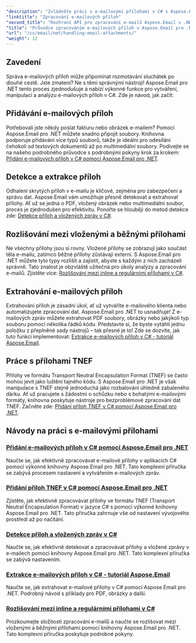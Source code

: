 ```yaml
---
"description": "Zvládněte práci s e-mailovými přílohami v C# s Aspose.Email pro .NET. Prozkoumejte přidávání, detekci, extrakci a rozlišování příloh s podrobnými návody."
"linktitle": "Zpracování e-mailových příloh"
"second_title": "Rozhraní API pro zpracování e-mailů Aspose.Email v .NET"
"title": "Průvodce zpracováním e-mailových příloh v Aspose.Email pro .NET"
"url": "/cs/email/net/handling-email-attachments/"
"weight": 12
---
```


## Zavedení

Správa e-mailových příloh může připomínat rozmotávání sluchátek po dlouhé cestě. Jste zmatení? Ne s těmi správnými nástroji! Aspose.Email pro .NET tento proces zjednodušuje a nabízí výkonné funkce pro vytváření, manipulaci a analýzu e-mailových příloh v C#. Zde je návod, jak začít:  

## Přidávání e-mailových příloh  

Potřebovali jste někdy poslat fakturu nebo obrázek e-mailem? Pomocí Aspose.Email pro .NET můžete snadno připojit soubory. Knihovna podporuje přidávání více typů souborů, takže je ideální pro odesílání čehokoli od textových dokumentů až po multimediální soubory. Podívejte se na našeho podrobného průvodce s podrobnými pokyny krok za krokem: [Přidání e-mailových příloh v C# pomocí Aspose.Email pro .NET](./add-email-attachments-in-csharp/).  

## Detekce a extrakce příloh  

Odhalení skrytých příloh v e-mailu je klíčové, zejména pro zabezpečení a správu dat. Aspose.Email vám umožňuje přesně detekovat a extrahovat přílohy. Ať už se jedná o PDF, vložený obrázek nebo multimediální soubor, proces je zjednodušen pro efektivitu. Ponořte se hlouběji do metod detekce zde: [Detekce příloh a vložených zpráv v C#](./detecting-attachment-and-embedded-message-in-csharp/).  

## Rozlišování mezi vloženými a běžnými přílohami  

Ne všechny přílohy jsou si rovny. Vložené přílohy se zobrazují jako součást těla e-mailu, zatímco běžné přílohy zůstávají externí. S Aspose.Email pro .NET můžete tyto typy rozlišit a zajistit, abyste s každým z nich zacházeli správně. Tato znalost je obzvláště užitečná pro úkoly analýzy a zpracování e-mailů. Zjistěte více: [Rozlišování mezi inline a regulárními přílohami v C#](./distinguishing-inline-and-regular-attachments-in-csharp/).  

## Extrahování e-mailových příloh  

Extrahování příloh je zásadní úkol, ať už vytváříte e-mailového klienta nebo automatizujete zpracování dat. Aspose.Email pro .NET to usnadňuje! Z e-mailových zpráv můžete extrahovat PDF soubory, obrázky nebo jakýkoli typ souboru pomocí několika řádků kódu. Představte si, že byste vytáhli jednu položku z přeplněné sady nástrojů – tak přesné je to! Zde se dozvíte, jak tuto funkci implementovat: [Extrakce e-mailových příloh v C# - tutoriál Aspose.Email](./extract-email-attachments-in-csharp/).  

## Práce s přílohami TNEF  

Přílohy ve formátu Transport Neutral Encapsulation Format (TNEF) se často mohou jevit jako luštění tajného kódu. S Aspose.Email pro .NET je však manipulace s TNEF stejně jednoduchá jako rozbalování úhledně zabaleného dárku. Ať už pracujete s žádostmi o schůzku nebo s bohatými e-mailovými formáty, knihovna poskytuje nástroje pro bezproblémové zpracování dat TNEF. Začněte zde: [Přidání příloh TNEF v C# pomocí Aspose.Email pro .NET](./add-tnef-attachments-in-csharp/).  

## Návody na práci s e-mailovými přílohami
### [Přidání e-mailových příloh v C# pomocí Aspose.Email pro .NET](./add-email-attachments-in-csharp/)
Naučte se, jak efektivně zpracovávat e-mailové přílohy v aplikacích C# pomocí výkonné knihovny Aspose.Email pro .NET. Tato komplexní příručka se zabývá procesem nastavení a vytvářením e-mailových zpráv.
### [Přidání příloh TNEF v C# pomocí Aspose.Email pro .NET](./add-tnef-attachments-in-csharp/)
Zjistěte, jak efektivně zpracovávat přílohy ve formátu TNEF (Transport Neutral Encapsulation Format) v jazyce C# s pomocí výkonné knihovny Aspose.Email pro .NET. Tato příručka zahrnuje vše od nastavení vývojového prostředí až po načítání.
### [Detekce příloh a vložených zpráv v C#](./detecting-attachment-and-embedded-message-in-csharp/)
Naučte se, jak efektivně detekovat a zpracovávat přílohy a vložené zprávy v e-mailech pomocí knihovny Aspose.Email pro .NET. Tato komplexní příručka se zabývá nastavením.
### [Extrakce e-mailových příloh v C# - tutoriál Aspose.Email](./extract-email-attachments-in-csharp/)
Naučte se, jak extrahovat e-mailové přílohy v C# pomocí Aspose.Email pro .NET. Podrobný návod s příklady pro PDF, obrázky a další.
### [Rozlišování mezi inline a regulárními přílohami v C#](./distinguishing-inline-and-regular-attachments-in-csharp/)
Prozkoumejte složitosti zpracování e-mailů a naučte se rozlišovat mezi vloženými a běžnými přílohami pomocí knihovny Aspose.Email pro .NET. Tato komplexní příručka poskytuje podrobné pokyny.